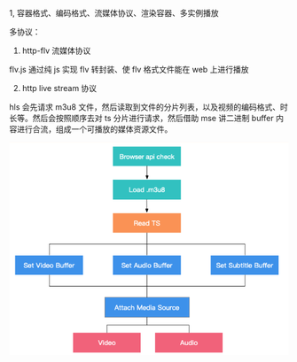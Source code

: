 1, 容器格式、编码格式、流媒体协议、渲染容器、多实例播放

多协议：

1. http-flv 流媒体协议

flv.js 通过纯 js 实现 flv 转封装、使 flv 格式文件能在 web 上进行播放

2. http live stream 协议

hls 会先请求 m3u8 文件，然后读取到文件的分片列表，以及视频的编码格式、时长等。然后会按照顺序去对 ts 分片进行请求，然后借助 mse 讲二进制 buffer 内容进行合流，组成一个可播放的媒体资源文件。

![](2022-12-26-15-52-18.png)
